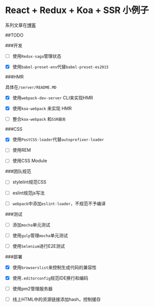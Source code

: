 React + Redux + Koa + SSR 小例子 
===

系列文章在[博客](https://segmentfault.com/a/1190000007512055)


##TODO

###开发
- [ ] 使用`Redux-saga`管理状态 
- [x] 使用`babel-preset-env`代替`babel-preset-es2015`


###HMR 

具体在`/server/README.MD`

- [x] 使用`webpack-dev-server` CLI来实现HMR
- [x] 使用`koa-webpack` 来实现 HMR
- [ ] 整合`koa-webpack` 和`SSR服务`


###CSS
- [x] 使用`PostCSS-loader`代替`autoprefixer-loader`
- [ ] 使用REM
- [ ] 使用CSS Module


###团队规范
- [ ] stylelint规范CSS
- [ ] eslint规范js写法
- [ ] `webpack`中添加`eslint-loader`，不规范不予编译


###测试
- [ ] 添加`mocha`单元测试
- [ ] 使用`gulp`管理`mocha`单元测试
- [ ] 使用`Selenium`进行E2E测试


###部署
- [x] 使用`browserslist`来控制生成代码的兼容性
- [x] 使用`.editorconfig`规范IDE换行和编码
- [ ] 使用pm2管理服务器
- [ ] 线上HTML中的资源链接添加hash，控制缓存


